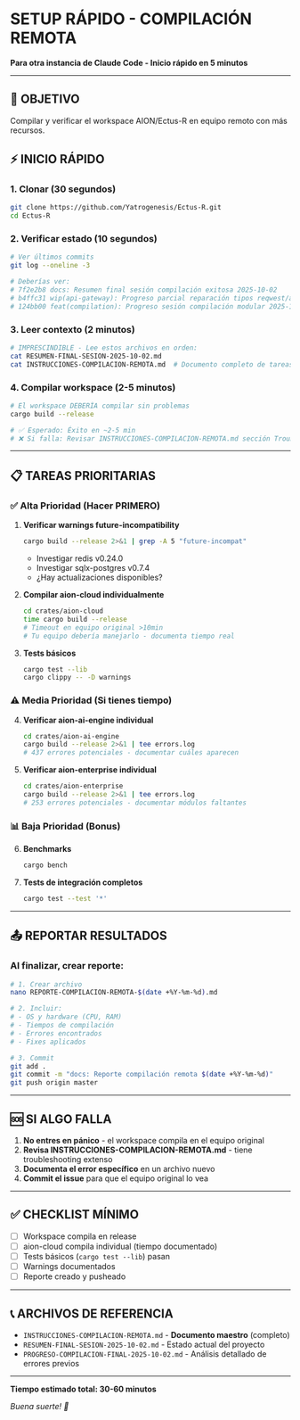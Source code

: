 # SETUP RÁPIDO - COMPILACIÓN REMOTA

**Para otra instancia de Claude Code - Inicio rápido en 5 minutos**

---

## 🎯 OBJETIVO
Compilar y verificar el workspace AION/Ectus-R en equipo remoto con más recursos.

## ⚡ INICIO RÁPIDO

### 1. Clonar (30 segundos)
```bash
git clone https://github.com/Yatrogenesis/Ectus-R.git
cd Ectus-R
```

### 2. Verificar estado (10 segundos)
```bash
# Ver últimos commits
git log --oneline -3

# Deberías ver:
# 7f2e2b8 docs: Resumen final sesión compilación exitosa 2025-10-02
# b4ffc31 wip(api-gateway): Progreso parcial reparación tipos reqwest/axum
# 124bb00 feat(compilation): Progreso sesión compilación modular 2025-10-02
```

### 3. Leer contexto (2 minutos)
```bash
# IMPRESCINDIBLE - Lee estos archivos en orden:
cat RESUMEN-FINAL-SESION-2025-10-02.md
cat INSTRUCCIONES-COMPILACION-REMOTA.md  # Documento completo de tareas
```

### 4. Compilar workspace (2-5 minutos)
```bash
# El workspace DEBERÍA compilar sin problemas
cargo build --release

# ✅ Esperado: Éxito en ~2-5 min
# ❌ Si falla: Revisar INSTRUCCIONES-COMPILACION-REMOTA.md sección Troubleshooting
```

---

## 📋 TAREAS PRIORITARIAS

### ✅ Alta Prioridad (Hacer PRIMERO)

1. **Verificar warnings future-incompatibility**
   ```bash
   cargo build --release 2>&1 | grep -A 5 "future-incompat"
   ```
   - Investigar redis v0.24.0
   - Investigar sqlx-postgres v0.7.4
   - ¿Hay actualizaciones disponibles?

2. **Compilar aion-cloud individualmente**
   ```bash
   cd crates/aion-cloud
   time cargo build --release
   # Timeout en equipo original >10min
   # Tu equipo debería manejarlo - documenta tiempo real
   ```

3. **Tests básicos**
   ```bash
   cargo test --lib
   cargo clippy -- -D warnings
   ```

### ⚠️ Media Prioridad (Si tienes tiempo)

4. **Verificar aion-ai-engine individual**
   ```bash
   cd crates/aion-ai-engine
   cargo build --release 2>&1 | tee errors.log
   # 437 errores potenciales - documentar cuáles aparecen
   ```

5. **Verificar aion-enterprise individual**
   ```bash
   cd crates/aion-enterprise
   cargo build --release 2>&1 | tee errors.log
   # 253 errores potenciales - documentar módulos faltantes
   ```

### 📊 Baja Prioridad (Bonus)

6. **Benchmarks**
   ```bash
   cargo bench
   ```

7. **Tests de integración completos**
   ```bash
   cargo test --test '*'
   ```

---

## 📤 REPORTAR RESULTADOS

### Al finalizar, crear reporte:

```bash
# 1. Crear archivo
nano REPORTE-COMPILACION-REMOTA-$(date +%Y-%m-%d).md

# 2. Incluir:
# - OS y hardware (CPU, RAM)
# - Tiempos de compilación
# - Errores encontrados
# - Fixes aplicados

# 3. Commit
git add .
git commit -m "docs: Reporte compilación remota $(date +%Y-%m-%d)"
git push origin master
```

---

## 🆘 SI ALGO FALLA

1. **No entres en pánico** - el workspace compila en el equipo original
2. **Revisa INSTRUCCIONES-COMPILACION-REMOTA.md** - tiene troubleshooting extenso
3. **Documenta el error específico** en un archivo nuevo
4. **Commit el issue** para que el equipo original lo vea

---

## ✅ CHECKLIST MÍNIMO

- [ ] Workspace compila en release
- [ ] aion-cloud compila individual (tiempo documentado)
- [ ] Tests básicos (`cargo test --lib`) pasan
- [ ] Warnings documentados
- [ ] Reporte creado y pusheado

---

## 📞 ARCHIVOS DE REFERENCIA

- `INSTRUCCIONES-COMPILACION-REMOTA.md` - **Documento maestro** (completo)
- `RESUMEN-FINAL-SESION-2025-10-02.md` - Estado actual del proyecto
- `PROGRESO-COMPILACION-FINAL-2025-10-02.md` - Análisis detallado de errores previos

---

**Tiempo estimado total: 30-60 minutos**

*Buena suerte! 🦀*

